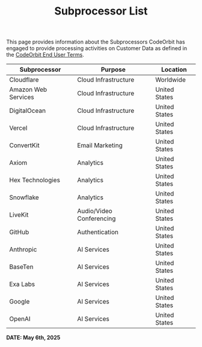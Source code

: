 ﻿---
title: Subprocessor List
slug: subprocessors
---

This page provides information about the Subprocessors CodeOrbit has engaged to provide processing activities on Customer Data as defined in the [CodeOrbit End User Terms](https://CodeOrbit.dev/terms).

| Subprocessor        | Purpose                  | Location      |
| ------------------- | ------------------------ | ------------- |
| Cloudflare          | Cloud Infrastructure     | Worldwide     |
| Amazon Web Services | Cloud Infrastructure     | United States |
| DigitalOcean        | Cloud Infrastructure     | United States |
| Vercel              | Cloud Infrastructure     | United States |
| ConvertKit          | Email Marketing          | United States |
| Axiom               | Analytics                | United States |
| Hex Technologies    | Analytics                | United States |
| Snowflake           | Analytics                | United States |
| LiveKit             | Audio/Video Conferencing | United States |
| GitHub              | Authentication           | United States |
| Anthropic           | AI Services              | United States |
| BaseTen             | AI Services              | United States |
| Exa Labs            | AI Services              | United States |
| Google              | AI Services              | United States |
| OpenAI              | AI Services              | United States |
**DATE: May 6th, 2025**
